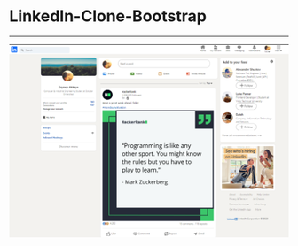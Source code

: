 # LinkedIn-Clone-Bootstrap

***

![](https://github.com/zeynepakkaya-1/LinkedIn-Clone-Bootstrap/blob/main/1.png)
